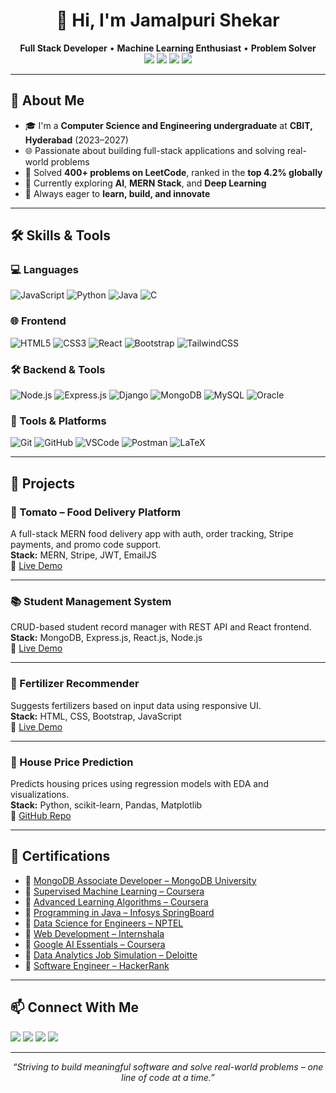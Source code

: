 <h1 align="center">👋 Hi, I'm Jamalpuri Shekar</h1>

<p align="center">
  <strong>Full Stack Developer</strong> • <strong>Machine Learning Enthusiast</strong> • <strong>Problem Solver</strong><br>
  <a href="mailto:shekharjamalpuri18@gmail.com"><img src="https://img.shields.io/badge/Gmail-D14836?style=for-the-badge&logo=gmail&logoColor=white"/></a>
  <a href="https://www.linkedin.com/in/shekar-jamalpuri-905b20289"><img src="https://img.shields.io/badge/LinkedIn-0A66C2?style=for-the-badge&logo=linkedin&logoColor=white"/></a>
  <a href="https://github.com/Shekhar6264"><img src="https://img.shields.io/badge/GitHub-171515?style=for-the-badge&logo=github&logoColor=white"/></a>
  <a href="https://leetcode.com/u/Shekhar6264/"><img src="https://img.shields.io/badge/LeetCode-FFA116?style=for-the-badge&logo=leetcode&logoColor=white"/></a>
</p>

---

## 🚀 About Me

- 🎓 I'm a **Computer Science and Engineering undergraduate** at **CBIT, Hyderabad** (2023–2027)
- 🌐 Passionate about building full-stack applications and solving real-world problems
- 🧠 Solved **400+ problems on LeetCode**, ranked in the **top 4.2% globally**
- 💬 Currently exploring **AI**, **MERN Stack**, and **Deep Learning**
- 📌 Always eager to **learn, build, and innovate**

---

## 🛠️ Skills & Tools

### 💻 Languages  
![JavaScript](https://img.shields.io/badge/JavaScript-F7DF1E?style=flat-square&logo=javascript&logoColor=black)
![Python](https://img.shields.io/badge/Python-3776AB?style=flat-square&logo=python&logoColor=white)
![Java](https://img.shields.io/badge/Java-007396?style=flat-square&logo=java&logoColor=white)
![C](https://img.shields.io/badge/C-00599C?style=flat-square&logo=c&logoColor=white)

### 🌐 Frontend  
![HTML5](https://img.shields.io/badge/HTML5-E34F26?style=flat-square&logo=html5&logoColor=white)
![CSS3](https://img.shields.io/badge/CSS3-1572B6?style=flat-square&logo=css3&logoColor=white)
![React](https://img.shields.io/badge/React-61DAFB?style=flat-square&logo=react&logoColor=black)
![Bootstrap](https://img.shields.io/badge/Bootstrap-7952B3?style=flat-square&logo=bootstrap&logoColor=white)
![TailwindCSS](https://img.shields.io/badge/TailwindCSS-06B6D4?style=flat-square&logo=tailwind-css&logoColor=white)

### 🛠 Backend & Tools  
![Node.js](https://img.shields.io/badge/Node.js-339933?style=flat-square&logo=node.js&logoColor=white)
![Express.js](https://img.shields.io/badge/Express.js-000000?style=flat-square&logo=express&logoColor=white)
![Django](https://img.shields.io/badge/Django-092E20?style=flat-square&logo=django&logoColor=white)
![MongoDB](https://img.shields.io/badge/MongoDB-47A248?style=flat-square&logo=mongodb&logoColor=white)
![MySQL](https://img.shields.io/badge/MySQL-4479A1?style=flat-square&logo=mysql&logoColor=white)
![Oracle](https://img.shields.io/badge/Oracle-F80000?style=flat-square&logo=oracle&logoColor=white)

### 🔧 Tools & Platforms  
![Git](https://img.shields.io/badge/Git-F05032?style=flat-square&logo=git&logoColor=white)
![GitHub](https://img.shields.io/badge/GitHub-181717?style=flat-square&logo=github&logoColor=white)
![VSCode](https://img.shields.io/badge/VS%20Code-007ACC?style=flat-square&logo=visual-studio-code&logoColor=white)
![Postman](https://img.shields.io/badge/Postman-FF6C37?style=flat-square&logo=postman&logoColor=white)
![LaTeX](https://img.shields.io/badge/LaTeX-008080?style=flat-square&logo=latex&logoColor=white)

---

## 💼 Projects

### 🍅 Tomato – Food Delivery Platform  
A full-stack MERN food delivery app with auth, order tracking, Stripe payments, and promo code support.  
**Stack:** MERN, Stripe, JWT, EmailJS  
🔗 [Live Demo](https://food-delivery-frontend-smyd.onrender.com)

---

### 📚 Student Management System  
CRUD-based student record manager with REST API and React frontend.  
**Stack:** MongoDB, Express.js, React.js, Node.js  
🔗 [Live Demo](https://studentmanagement-9-4kqa.onrender.com)

---

### 🌿 Fertilizer Recommender  
Suggests fertilizers based on input data using responsive UI.  
**Stack:** HTML, CSS, Bootstrap, JavaScript  
🔗 [Live Demo](https://fertilizer-recommender-kfs6.onrender.com/homepage.html)

---

### 🏡 House Price Prediction  
Predicts housing prices using regression models with EDA and visualizations.  
**Stack:** Python, scikit-learn, Pandas, Matplotlib  
🔗 [GitHub Repo](https://github.com/Shekhar6264/House-Price-Prediction)

---

## 🏅 Certifications

- 📜 [MongoDB Associate Developer – MongoDB University](https://drive.google.com/file/d/1U_m5IybwyG1C8VxWD0mi6H_soEgtysBQ/view?usp=drive_link)  
- 📜 [Supervised Machine Learning – Coursera](https://drive.google.com/file/d/1a6T5HLoI32b1CFpc_4v3LC1sMJi15tMw/view?usp=drive_link)  
- 📜 [Advanced Learning Algorithms – Coursera](https://drive.google.com/file/d/1an0D_ryI51YeZUkCIzwBHtHn0RWZIPfq/view?usp=drive_link)  
- 📜 [Programming in Java – Infosys SpringBoard](https://drive.google.com/file/d/1GVYms_owKpRXMAdnanAv-SPuMTo2ACys/view?usp=drive_link)  
- 📜 [Data Science for Engineers – NPTEL](https://drive.google.com/file/d/1i1YEO6RBJ5sgLIBUIGKT2yUqZTBxy1F0/view?usp=drive_link)  
- 📜 [Web Development – Internshala](https://drive.google.com/file/d/1YTecVdbpmGy4OLweFaFBsxVb68pNK-eH/view?usp=drive_link)  
- 📜 [Google AI Essentials – Coursera](https://drive.google.com/file/d/12Nf3RPe6CLASLW7EDIxtyBM95Mvln-cE/view?usp=drive_link)  
- 📜 [Data Analytics Job Simulation – Deloitte](https://drive.google.com/file/d/1afjsDu8rQB2DmqSyJoUTreCJBcnoJUcy/view?usp=drive_link)  
- 📜 [Software Engineer – HackerRank](https://drive.google.com/file/d/16X8skBXMIJP9FO_zK90Luceq0XE3WOge/view?usp=drive_link)

---

## 📫 Connect With Me

<a href="mailto:shekharjamalpuri18@gmail.com"><img src="https://img.shields.io/badge/Gmail-D14836?style=for-the-badge&logo=gmail&logoColor=white"/></a>
<a href="https://www.linkedin.com/in/shekar-jamalpuri-905b20289"><img src="https://img.shields.io/badge/LinkedIn-0A66C2?style=for-the-badge&logo=linkedin&logoColor=white"/></a>
<a href="https://github.com/Shekhar6264"><img src="https://img.shields.io/badge/GitHub-171515?style=for-the-badge&logo=github&logoColor=white"/></a>
<a href="https://leetcode.com/u/Shekhar6264/"><img src="https://img.shields.io/badge/LeetCode-FFA116?style=for-the-badge&logo=leetcode&logoColor=white"/></a>

---

<p align="center">
  <em>“Striving to build meaningful software and solve real-world problems – one line of code at a time.”</em>
</p>
